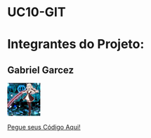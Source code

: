 # UC10-GIT

<h1>Integrantes do Projeto:</h1>
<h2>Gabriel Garcez</h2>

<img src="./raye.jpg" style="width: 75px; height:auto">

<a href="https://github.com/LuccaFagundes">Pegue seus Código Aqui!</a>